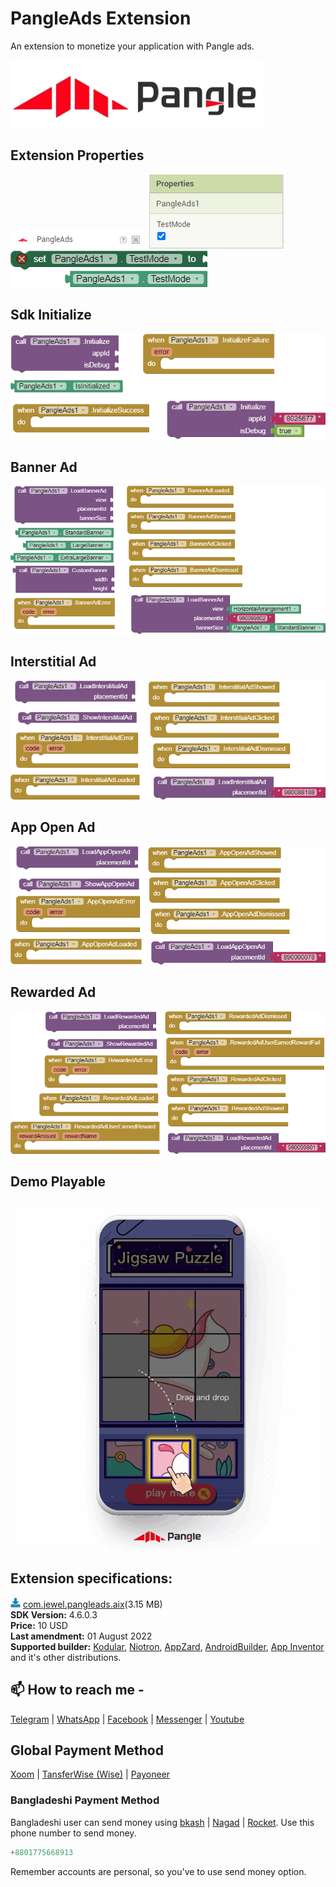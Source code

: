 # PangleAds Extension
An extension to monetize your application with Pangle ads.

<img src="https://github.com/jewelshkjony/PangleAds/raw/main/images/pangle-cover.png"/>

## Extension Properties

<img src="https://github.com/jewelshkjony/PangleAds/raw/main/images/aix.png"/>

<img src="https://github.com/jewelshkjony/PangleAds/raw/main/images/property-1.png"/>
<img src="https://github.com/jewelshkjony/PangleAds/raw/main/images/property-2.png"/>

## Sdk Initialize

<img src="https://github.com/jewelshkjony/PangleAds/raw/main/images/initialize-block.png"/>

## Banner Ad

<img src="https://github.com/jewelshkjony/PangleAds/raw/main/images/banner-block.png"/>

## Interstitial Ad

<img src="https://github.com/jewelshkjony/PangleAds/raw/main/images/interstitial-block.png"/>

## App Open Ad

<img src="https://github.com/jewelshkjony/PangleAds/raw/main/images/appopenad-block.png"/>

## Rewarded Ad

<img src="https://github.com/jewelshkjony/PangleAds/raw/main/images/rewarded-block.png"/>

## Demo Playable

<img src="https://github.com/jewelshkjony/PangleAds/raw/main/images/pangle-playable.gif"/>

## Extension specifications:
<img src="https://github.com/jewelshkjony/PangleAds/raw/main/images/download.png"/> <a href="https://t.me/jewelshkjony/">com.jewel.pangleads.aix</a>(3.15 MB) \
<b>SDK Version:</b> 4.6.0.3\
<b>Price:</b> 10 USD\
<b>Last amendment:</b> 01 August 2022\
<b>Supported builder:</b> <a href="https://www.kodular.io/">Kodular</a>, <a href="https://niotron.com/">Niotron</a>, <a href="https://appzard.com/">AppZard</a>, <a href="https://androidbuilder.in/">AndroidBuilder</a>, <a href="http://ai2.appinventor.mit.edu/">App Inventor</a> and it's other distributions.

## 📫 How to reach me -

<a href="https://t.me/jewelshkjony">Telegram</a> | <a href="https://wa.me/8801775668913">WhatsApp</a> | <a href="https://fb.com/jewelshkjony">Facebook</a> | <a href="https://m.me/jewelshkjony">Messenger</a> | <a href="https://m.youtube.com/c/JewelShikderJony">Youtube</a>

## Global Payment Method
<a href="https://www.xoom.com/bangladesh/send-money">Xoom</a> | <a href="https://wise.com/">TansferWise (Wise)</a> | <a href="http://share.payoneer.com/nav/kJkLyppKLt-FTUg-P9xnUd76yT4iWQiym2irI42PLM7uQWXuVsWvSOABMvVykU5hbFiDGSULXNdI3-yRM7JVhA2">Payoneer</a>

### Bangladeshi Payment Method
Bangladeshi user can send money using <a href="https://bka.sh/next?c=signup&uuid=C1CC9JVT1">bkash</a> | <a href="https://play.google.com/store/apps/details?id=com.konasl.nagad">Nagad</a> | <a href="https://play.google.com/store/apps/details?id=com.dbbl.mbs.apps.main">Rocket</a>.
Use this phone number to send money.

````java
+8801775668913
````

Remember accounts are personal, so you've to use send money option.
